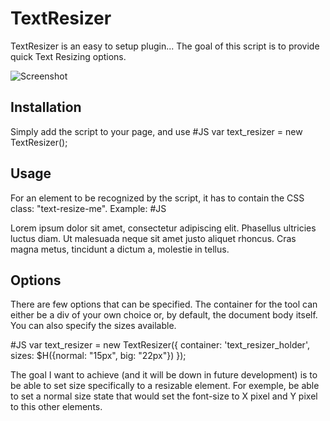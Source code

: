 TextResizer
===========

TextResizer is an easy to setup plugin... The goal of this script is to provide quick Text Resizing options.

![Screenshot](http://nickolabs.com/image/text_resizer_shot.jpg)

Installation
----------

Simply add the script to your page, and use 
#JS	
var text_resizer = new TextResizer();

Usage
----------

For an element to be recognized by the script, it has to contain the CSS class: "text-resize-me".
Example: 
#JS
<div id="news" class="text-resize-me">
  <p> Lorem ipsum dolor sit amet, consectetur adipiscing elit. Phasellus ultricies luctus diam. Ut malesuada neque sit amet justo aliquet rhoncus. Cras magna metus, tincidunt a dictum a, molestie in tellus.</p>
</div>


Options
----------

There are few options that can be specified.
The container for the tool can either be a div of your own choice or, by default, the document body itself.
You can also specify the sizes available.

#JS
var text_resizer = new TextResizer({
	container: 'text_resizer_holder',
	sizes: $H({normal: "15px",
	 	big: "22px"})
});

The goal I want to achieve (and it will be down in future development) is to be able to set size specifically to a resizable element. For exemple, be able to set a normal size state that would set the font-size to X pixel and Y pixel to this other elements.